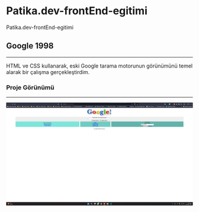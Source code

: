 # Patika.dev-frontEnd-egitimi
Patika.dev-frontEnd-egitimi

## Google 1998
<hr>

HTML ve CSS kullanarak, eski Google tarama motorunun görünümünü temel alarak bir çalışma gerçekleştirdim.

### Proje Görünümü
---
![github](img/proje_ss.png)
